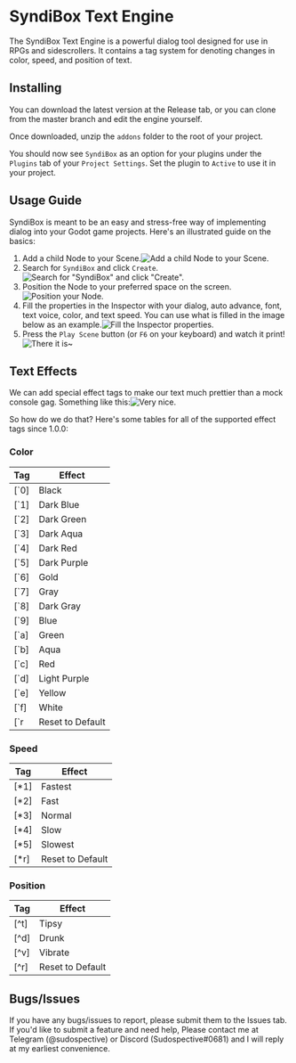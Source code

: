 # SyndiBox Text Engine
The SyndiBox Text Engine is a powerful dialog tool designed for use in RPGs and sidescrollers. It contains a tag system for denoting changes in color, speed, and position of text.

## Installing
You can download the latest version at the Release tab, or you can clone from the master branch and edit the engine yourself.

Once downloaded, unzip the `addons` folder to the root of your project.

You should now see `SyndiBox` as an option for your plugins under the `Plugins` tab of your `Project Settings`. Set the plugin to `Active` to use it in your project.

## Usage Guide
SyndiBox is meant to be an easy and stress-free way of implementing dialog into your Godot game projects. Here's an illustrated guide on the basics:

 1. Add a child Node to your Scene.![Add a child Node to your Scene.](https://imgur.com/4CxIqcX.png)
 2. Search for `SyndiBox` and click `Create`.![Search for "SyndiBox" and click "Create".](https://imgur.com/m3nZt1o.png)
 3. Position the Node to your preferred space on the screen.![Position your Node.](https://imgur.com/U22RfM3.png)
 4. Fill the properties in the Inspector with your dialog, auto advance, font, text voice, color, and text speed. You can use what is filled in the image below as an example.![Fill the Inspector properties.](https://imgur.com/0POjPSz.png)
 5. Press the `Play Scene` button (or `F6` on your keyboard) and watch it print!![There it is~](https://imgur.com/Fiigoty.png)

## Text Effects
We can add special effect tags to make our text much prettier than a mock console gag. Something like this:![Very nice.](https://i.imgur.com/Q8c3tg3.gif)

So how do we do that? Here's some tables for all of the supported effect tags since 1.0.0:

### Color
|Tag|Effect|
|--|--|
|[\`0]|Black|
|[\`1]|Dark Blue|
|[\`2]|Dark Green|
|[\`3]|Dark Aqua|
|[\`4]|Dark Red|
|[\`5]|Dark Purple|
|[\`6]|Gold|
|[\`7]|Gray|
|[\`8]|Dark Gray|
|[\`9]|Blue|
|[\`a]|Green|
|[\`b]|Aqua|
|[\`c]|Red|
|[\`d]|Light Purple|
|[\`e]|Yellow|
|[\`f]|White|
|[\`r|Reset to Default|
### Speed
|Tag|Effect|
|--|--|
|[\*1]|Fastest|
|[\*2]|Fast|
|[\*3]|Normal|
|[\*4]|Slow|
|[\*5]|Slowest|
|[\*r]|Reset to Default
### Position
|Tag|Effect|
|--|--|
|[\^t]|Tipsy|
|[\^d]|Drunk|
|[\^v]|Vibrate|
|[\^r]|Reset to Default|

## Bugs/Issues
If you have any bugs/issues to report, please submit them to the Issues tab. If you'd like to submit a feature and need help, Please contact me at Telegram (@sudospective) or Discord (Sudospective#0681) and I will reply at my earliest convenience.